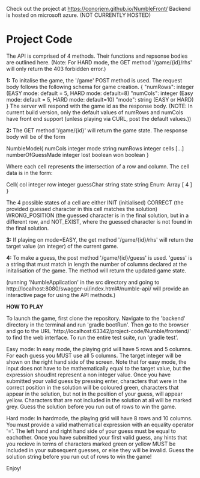
Check out the project at https://conorjem.github.io/NumbleFront/ Backend is hosted on microsoft azure.
(NOT CURRENTLY HOSTED)
# Project Code
The API is comprised of 4 methods. Their functions and repsonse bodies are outlined here. (Note: For HARD mode, the GET method '/game/{id}/rhs' will only return the 403 forbidden error.)

**1:** To initalise the game, the '/game' POST method is used. The request body follows the following schema for game creation.
{
  "numRows": integer (EASY mode: default = 5, HARD mode: default=8)
  "numCols": integer (Easy mode: default = 5, HARD mode: default=10)
  "mode": string  (EASY or HARD)
}
The server will respond with the game id as the response body.
(NOTE: In current build version, only the default values of numRows and numCols have front end support (unless playing via CURL, post the default values.))

**2:** The GET method '/game/{id}' will return the game state. The response body will be of the form 

NumbleModel{
numCols	integer
mode	string
numRows	integer
cells	[...]
numberOfGuessMade integer
lost	boolean
won	boolean
} 

Where each cell represents the intersection of a row and column. The cell data is in the form:

Cell{
col	integer
row	integer
guessChar string
state	string
Enum:
Array [ 4 ]
}

The 4 possible states of a cell are either INIT (initialised) CORRECT (the provided guessed character in this cell matches the solution)
WRONG_POSITION (the guessed character is in the final solution, but in a different row, and NOT_EXIST, where the guessed character is not
found in the final solution.

**3:** If playing on mode=EASY, the get method '/game/{id}/rhs' will return the target value (an integer) of the current game.


**4:** To make a guess, the post method '/game/{id}/guess' is used. 'guess' is a string that must match in length the number of columns declared at
the initalisation of the game.  The method will return the updated game state.

(running 'NumbleApplication' in the src directory and going to http://localhost:8080/swagger-ui/index.html#/numble-api/
will provide an interactive page for using the API methods.)


**HOW TO PLAY**

To launch the game, first clone the repository. Navigate to the 'backend' directory in the terminal and run 'gradle bootRun'. Then go to the browser and go to the URL 'http://localhost:63342/project-code/Numble/frontend/' to find the web interface. To run the entire test suite, run 'gradle test'.

Easy mode: In easy mode, the playing grid will have 5 rows and 5 columns. For each guess you MUST use all 5 columns. The target integer will be shown on the right hand side of the screen. Note that for easy mode, the input does not have to be mathematically equal to the target value, but the expression shoudlnt represent a non integer value. Once you have submitted your valid guess by pressing enter, characters that were in the correct position in the solution will be coloured green, characters that appear in the solution, but not in the position of your guess, will appear yellow. Characters that are not included in the solution at all will be marked grey. Guess the solution before you run out of rows to win the game.

Hard mode: In hardmode, the playing grid will have 8 rows and 10 columns. You must provide a valid mathematical expression with an equality operator '='. The left hand and right hand side of your guess must be equal to eachother. Once you have submitted your first valid guess, any hints that you recieve in terms of characters marked green or yellow MUST be included in your subsequent guesses, or else they will be invalid. Guess the solution string before you run out of rows to win the game! 

Enjoy! 

